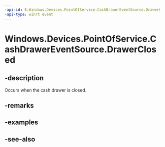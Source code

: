 ```yaml
---
-api-id: E:Windows.Devices.PointOfService.CashDrawerEventSource.DrawerClosed
-api-type: winrt event
---
```


<!-- Event syntax
public event Windows.Foundation.TypedEventHandler DrawerClosed<Windows.Devices.PointOfService.CashDrawerEventSource,  Windows.Devices.PointOfService.CashDrawerClosedEventArgs>
-->

# Windows.Devices.PointOfService.CashDrawerEventSource.DrawerClosed

## -description
Occurs when the cash drawer is closed.

## -remarks

## -examples

## -see-also
